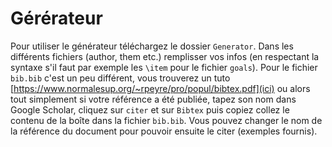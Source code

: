 # Gérérateur
Pour utiliser le générateur téléchargez le dossier `Generator`.
Dans les différents fichiers (author, them etc.) remplisser vos infos (en respectant la syntaxe s'il faut par exemple les `\item` pour le fichier `goals`).
Pour le fichier `bib.bib` c'est un peu différent, vous trouverez un tuto [https://www.normalesup.org/~rpeyre/pro/popul/bibtex.pdf](ici) ou alors tout simplement si votre référence a été publiée, tapez son nom dans Google Scholar, cliquez sur `citer` et sur `Bibtex` puis copiez collez le contenu de la boîte dans la fichier `bib.bib`. Vous pouvez changer le nom de la référence du document pour pouvoir ensuite le citer (exemples fournis).
